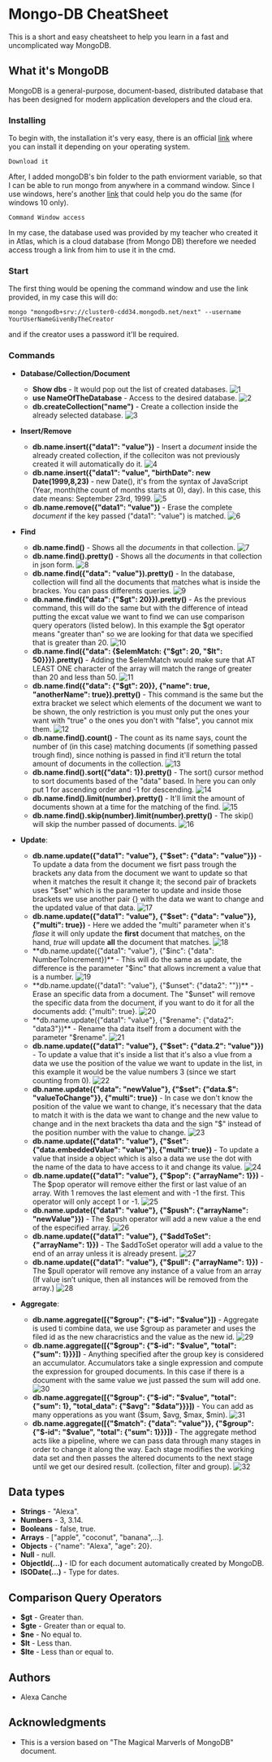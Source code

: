 # Mongo-DB CheatSheet

This is a short and easy cheatsheet to help you learn in a fast and uncomplicated way MongoDB.

## What it's MongoDB

MongoDB is a general-purpose, document-based, distributed database that has been designed for modern application developers and the cloud era.

### Installing

To begin with, the installation it's very easy, there is an official [link](https://docs.mongodb.com/manual/administration/install-community/) where you can install it depending on your operating system.

```
Download it
```

After, I added mongoDB's bin folder to the path enviorment variable, so that I can be able to run mongo from anywhere in a command window. Since I use windows, here's another [link](https://dangphongvanthanh.wordpress.com/2017/06/12/add-mongos-bin-folder-to-the-path-environment-variable/) that could help you do the same (for windows 10 only).

```
Command Window access
```

In my case, the database used was provided by my teacher who created it in Atlas, which is a cloud database (from Mongo DB) therefore we needed access trough a link from him to use it in the cmd.

### Start

The first thing would be opening the command window and use the link provided, in my case this will do: 

```
mongo "mongodb+srv://cluster0-cdd34.mongodb.net/next" --username YourUserNameGivenByTheCreator
```
and if the creator uses a password it'll be required. 

### Commands

* **Database/Collection/Document**
  * **Show dbs** - It would pop out the list of created databases.
  ![1](img/1.png)
  * **use NameOfTheDatabase** - Access to the desired database.
  ![2](img/2.png)
  * **db.createCollection("name")** - Create a collection inside the already selected database.
  ![3](img/3.png)
  
* **Insert/Remove**
  * **db.name.insert({"data1": "value"})** - Insert a *document* inside the already created collection, if the colleciton was not previously created it will automatically do it. 
  ![4](img/4.png)
  * **db.name.insert({"data1": "value", "birthDate": new Date(1999,8,23)** - new Date(), it's from the syntax of JavaScript (Year, month(the count of months starts at 0), day). In this case, this date means: September 23rd, 1999.
  ![5](img/5.png)
  * **db.name.remove({"data1": "value"})** - Erase the complete *document* if the key passed ("data1": "value") is matched.
  ![6](img/6.png)
  
* **Find**
  * **db.name.find()** - Shows all the *documents* in that collection.
  ![7](img/7.png)
  * **db.name.find().pretty()** - Shows all the *documents* in that collection in json form.
  ![8](img/8.png)
  * **db.name.find({"data": "value"}).pretty()** - In the database, collection will find all the documents that matches what is inside the brackes. You can pass differents queries.
  ![9](img/9.png)
  * **db.name.find({"data": {"$gt": 20}}).pretty()** - As the previous command, this will do the same but with the difference of intead putting the excat value we want to find we can use comparison query operators (listed below). In this example the $gt operator means "greater than" so we are looking for that data we specified that is greater than 20. 
  ![10](img/10.png)
  * **db.name.find({"data": {$elemMatch: {"$gt": 20, "$lt": 50}}}).pretty()** - Adding the $elemMatch would make sure that AT LEAST ONE character of the array will match the range of greater than 20 and less than 50.
  ![11](img/11.png)
  * **db.name.find({"data": {"$gt": 20}}, {"name": true, "anotherName": true}).pretty()** - This command is the same but the extra bracket we select which elements of the document we want to be shown, the only restriction is you must only put the ones your want with "true" o the ones you don't with "false", you cannot mix them.
  ![12](img/12.png)
  * **db.name.find().count()** - The count as its name says, count the number of (in this case) matching documents (if something passed trough find), since nothing is passed in find it'll return the total amount of documents in the collection.
  ![13](img/13.png)
  * **db.name.find().sort({"data": 1}).pretty()** - The sort() cursor method to sort documents based of the "data" based. In here you can only put 1 for ascending order and -1 for descending. 
  ![14](img/14.png)
  * **db.name.find().limit(number).pretty()** - It'll limit the amount of documents shown at a time for the matching of the find.
  ![15](img/15.png)
  * **db.name.find().skip(number).limit(number).pretty()** - The skip() will skip the number passed of documents.
  ![16](img/16.png)
  
* **Update**:
  * **db.name.update({"data1": "value"}, {"$set": {"data": "value"}})** - To update a data from the document we fisrt pass trough the brackets any data from the document we want to update so that when it matches the result it change it; the second pair of brackets uses "$set" which is the parameter to update and inside those brackets we use another pair {} with the data we want to change and the updated value of that data.
  ![17](img/17.png)
  * **db.name.update({"data1": "value"}, {"$set": {"data": "value"}}, {"multi": true})** - Here we added the "multi" parameter when it's *flase* it will only update the **first** document that matches, on the hand, *true* will update **all** the document that matches.
  ![18](img/18.png)
  * **db.name.update({"data1": "value"}, {"$inc": {"data": NumberToIncrement})** - This will do the same as update, the difference is the parameter "$inc" that allows increment a value that is a number.
  ![19](img/19.png)
  * **db.name.update({"data1": "value"}, {"$unset": {"data2": ""})** - Erase an specific data from a document. The "$unset" will remove the specific data from the document, if you want to do it for all the documents add: {"multi": true}.
  ![20](img/20.png)
  * **db.name.update({"data1": "value"}, {"$rename": {"data2": "data3"})** - Rename tha data itself from a document with the parameter "$rename".
  ![21](img/21.png)
  * **db.name.update({"data1": "value"}, {"$set": {"data.2": "value"}})** - To update a value that it's inside a list that it's also a vlue from a data we use the position of the value we want to update in the list, in this example it would be the value numbers 3 (since we start counting from 0). 
  ![22](img/22.png)
  * **db.name.update({"data": "newValue"}, {"$set": {"data.$": "valueToChange"}}, {"multi": true})** - In case we don't know the position of the value we want to change, it's necessary that the data to match it with is the data we want to change and the new value to change and in the next brackets tha data and the sign "$" instead of the position number with the value to change.
  ![23](img/23.png)
  * **db.name.update({"data1": "value"}, {"$set": {"data.embeddedValue": "value"}}, {"multi": true})** - To update a value that inside a object which is also a data we use the dot with the name of the data to have access to it and change its value.
  ![24](img/24.png)
  * **db.name.update({"data1": "value"}, {"$pop": {"arrayName": 1}})** - The $pop operator will remove either the first or last value of an array. With 1 removes the last element and with -1 the first. This operator will only accept 1 or -1.
  ![25](img/25.png)
  * **db.name.update({"data1": "value"}, {"$push": {"arrayName": "newValue"}})** - The $push operator will add a new value a the end of the especified array.
  ![26](img/26.png)
  * **db.name.update({"data1": "value"}, {"$addToSet": {"arrayName": 1}})** - The $addToSet operator will add a value to the end of an array unless it is already present.
  ![27](img/27.png)
  * **db.name.update({"data1": "value"}, {"$pull": {"arrayName": 1}})** - The $pull operator will remove any instance of a value from an array (If value isn’t unique, then all instances will be removed from the array.)
  ![28](img/28.png)
  
* **Aggregate**:
  * **db.name.aggregate([{"$group": {"$-id": "$value"}])** - Aggregate is used ti combine data, we use $group as parameter and uses the filed id as the new characristics and the value as the new id.
  ![29](img/29.png)
  * **db.name.aggregate([{"$group": {"$-id": "$value", "total": {"sum": 1}}}])** - Anything specified after the group key is considered an accumulator. Accumulators take a single expression and compute the expression for grouped documents. In this case if there is a document with the same value we just passed the sum will add one.
  ![30](img/30.png)
  * **db.name.aggregate([{"$group": {"$-id": "$value", "total": {"sum": 1}, "total_data": {"$avg": "$data"}}}])** - You can add as many opperations as you want ($sum, $avg, $max, $min).
  ![31](img/31.png)
  * **db.name.aggregate([{"$match": {"data": "value"}}, {"$group": {"$-id": "$value", "total": {"sum": 1}}}])** - The aggregate method acts like a pipeline, where we can pass data through many stages in order to change it along the way. Each stage modifies the working data set and then passes the altered documents to the next stage until we get our desired result. (collection, filter and group).
  ![32](img/32.png)
 

## Data types 

* **Strings** - "Alexa".
* **Numbers** - 3, 3.14.
* **Booleans** - false, true.
* **Arrays** - ["apple", "coconut", "banana",...].
* **Objects** - {"name": "Alexa", "age": 20}.
* **Null** - null.
* **ObjectId(...)** - ID for each document automatically created by MongoDB.
* **ISODate(...)** - Type for dates.

## Comparison Query Operators

* **$gt** - Greater than.
* **$gte** - Greater than or equal to.
* **$ne** - No equal to.
* **$lt** - Less than.
* **$lte** - Less than or equal to.

## Authors

* Alexa Canche 

## Acknowledgments

* This is a version based on "The Magical Marverls of MongoDB" document.
